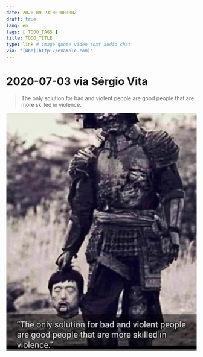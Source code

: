```yaml
---
date: 2020-09-23T00:00:00Z
draft: true
lang: en
tags: [ TODO_TAGS ]
title: TODO_TITLE
type: link # image quote video text audio chat
via: "[Who](http://example.com)"
---
```



# 2020-07-03 via Sérgio Vita

> The only solution for bad and violent people are good people that are more skilled in violence.

![2020-07-03 via Sérgio Vita](2020-07-03%20via%20Sérgio%20Vita.jpeg)

